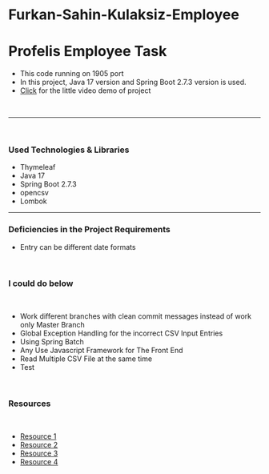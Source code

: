 # Furkan-Sahin-Kulaksiz-Employee
<h1>Profelis Employee Task</h1>
<ul>
<li>This code running on 1905 port</li>
<li>In this project, Java 17 version and Spring Boot 2.7.3 version is used.</li>
<li><a href="https://drive.google.com/drive/folders/12sZh3BbQh3lXGokN0bFHfIzfmOnW1rqK?usp=sharing">Click</a> for the little video demo of project</li>
</ul>

<br>
<hr>
<br>
<h3>Used Technologies & Libraries</h3>
<ul class="list-group list-group-flush">
<li>Thymeleaf</li>
<li>Java 17</li>
<li>Spring Boot 2.7.3</li>
<li>opencsv</li>
<li>Lombok</li>
</ul>
<hr>
<h3>Deficiencies in the Project Requirements</h3>
<ul>
<li class="list-group-item">Entry can be different date formats</li>
</ul>
<br>
<h3>I could do below</h3>
<br>
<ul>
<li>Work different branches with clean commit messages instead of work only Master Branch</li>
<li>Global Exception Handling for the incorrect CSV Input Entries</li>
<li>Using Spring Batch</li>
<li>Any Use Javascript Framework for The Front End </li>
<li>Read Multiple CSV File at the same time</li>
<li>Test</li>
</ul>
<br>
<h3>Resources</h3>
<br>
<ul class="list-group">
<li><a href="https://stackoverflow.com/questions/58070607/how-to-set-a-button-onclick-event-and-link-to-thymeleaf-controller" class="list-group-item list-group-item-action">Resource 1</a></li>
<li><a href="https://www.codegrepper.com/code-examples/java/find+max+value+in+hashmap+java+8" class="list-group-item list-group-item-action list-group-item-primary">Resource 2</a></li>
<li><a href="https://howtodoinjava.com/spring-batch/flatfileitemreader-read-csv-example/#read" class="list-group-item list-group-item-action list-group-item-secondary">Resource 3</a></li>
<li><a href="https://attacomsian.com/blog/spring-boot-upload-parse-csv-file" class="list-group-item list-group-item-action list-group-item-success">Resource 4</a></li>
</ul>




